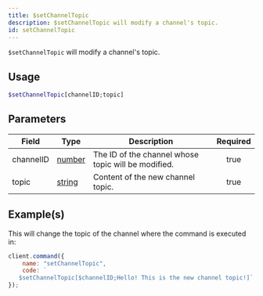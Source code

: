 ```yaml
---
title: $setChannelTopic
description: $setChannelTopic will modify a channel's topic.
id: setChannelTopic
---
```


`$setChannelTopic` will modify a channel's topic.

## Usage

```php
$setChannelTopic[channelID;topic]
```

## Parameters

| Field     | Type                                                                                              | Description                                         | Required |
| --------- | ------------------------------------------------------------------------------------------------- | --------------------------------------------------- | :------: |
| channelID | [number](https://developer.mozilla.org/en-US/docs/Web/JavaScript/Reference/Global_Objects/Number) | The ID of the channel whose topic will be modified. |   true   |
| topic     | [string](https://developer.mozilla.org/en-US/docs/Web/JavaScript/Reference/Global_Objects/String) | Content of the new channel topic.                   |   true   |

## Example(s)

This will change the topic of the channel where the command is executed in:

```javascript
client.command({
    name: "setChannelTopic",
    code: `
   $setChannelTopic[$channelID;Hello! This is the new channel topic!]`
});
```
